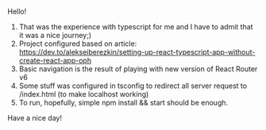 Hello!

1) That was the experience with typescript for me and I have to admit that it was a nice journey;)
2) Project configured based on article: https://dev.to/alekseiberezkin/setting-up-react-typescript-app-without-create-react-app-oph
3) Basic navigation is the result of playing with new version of React Router v6
4) Some stuff was configured in tsconfig to redirect all server request to /index.html (to make localhost working)
5) To run, hopefully, simple npm install && start should be enough.

Have a nice day!